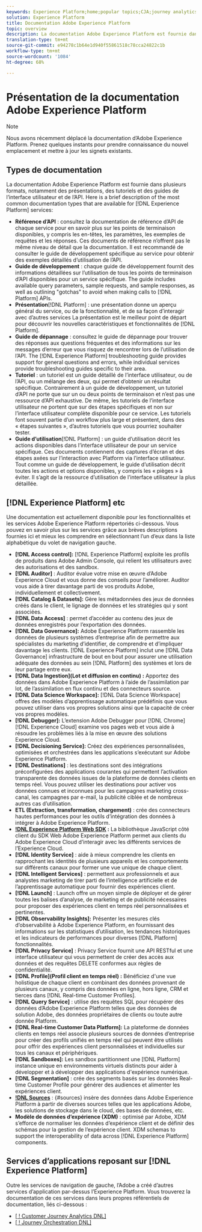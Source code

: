 ```yaml
---
keywords: Experience Platform;home;popular topics;CJA;journey analytics;customer journey analytics;campaign orchestration;orchestration;customer journey;journey;journey orchestration;capability;workflow
solution: Experience Platform
title: Documentation Adobe Experience Platform
topic: overview
description: La documentation Adobe Experience Platform est fournie dans plusieurs formats, notamment des présentations, des tutoriels et des guides de l’interface utilisateur et de l’API. Voici une brève description des types de documentation les plus courants disponibles pour les services Experience Platform.
translation-type: tm+mt
source-git-commit: e94278c1b64e1d940f55861518c78cca24822c1b
workflow-type: tm+mt
source-wordcount: '1084'
ht-degree: 68%

---
```



# Présentation de la documentation Adobe Experience Platform

>[!NOTE]
>
>Nous avons récemment déplacé la documentation d’Adobe Experience Platform. Prenez quelques instants pour prendre connaissance du nouvel emplacement et mettre à jour les signets existants.

## Types de documentation

La documentation Adobe Experience Platform est fournie dans plusieurs formats, notamment des présentations, des tutoriels et des guides de l’interface utilisateur et de l’API. Here is a brief description of the most common documentation types that are available for [!DNL Experience Platform] services:

* **Référence d’API** : consultez la documentation de référence d’API de chaque service pour en savoir plus sur les points de terminaison disponibles, y compris les en-têtes, les paramètres, les exemples de requêtes et les réponses. Ces documents de référence n’offrent pas le même niveau de détail que la documentation. Il est recommandé de consulter le guide de développement spécifique au service pour obtenir des exemples détaillés d’utilisation de l’API.
* **Guide de développement** : chaque guide de développement fournit des informations détaillées sur l’utilisation de tous les points de terminaison d’API disponibles pour un service spécifique. The guide includes available query parameters, sample requests, and sample responses, as well as outlining &quot;gotchas&quot; to avoid when making calls to [!DNL Platform] APIs.
* **Présentation**[!DNL Platform] : une présentation donne un aperçu général du service, ou de la fonctionnalité, et de sa façon d’interagir avec d’autres services La présentation est le meilleur point de départ pour découvrir les nouvelles caractéristiques et fonctionnalités de [!DNL Platform].
* **Guide de dépannage** : consultez le guide de dépannage pour trouver des réponses aux questions fréquentes et des informations sur les messages d’erreur que vous risquez de rencontrer lors de l’utilisation de l’API. The [!DNL Experience Platform] troubleshooting guide provides support for general questions and errors, while individual services provide troubleshooting guides specific to their area.
* **Tutoriel** : un tutoriel est un guide détaillé de l’interface utilisateur, ou de l’API, ou un mélange des deux, qui permet d’obtenir un résultat spécifique. Contrairement à un guide de développement, un tutoriel d’API ne porte que sur un ou deux points de terminaison et n’est pas une ressource d’API exhaustive. De même, les tutoriels de l’interface utilisateur ne portent que sur des étapes spécifiques et non sur l’interface utilisateur complète disponible pour ce service. Les tutoriels font souvent partie d’un workflow plus large et présentent, dans des « étapes suivantes », d’autres tutoriels que vous pourriez souhaiter tester.
* **Guide d’utilisation**[!DNL Platform] : un guide d’utilisation décrit les actions disponibles dans l’interface utilisateur de pour un service spécifique. Ces documents contiennent des captures d’écran et des étapes axées sur l’interaction avec Platform via l’interface utilisateur. Tout comme un guide de développement, le guide d’utilisation décrit toutes les actions et options disponibles, y compris les « pièges » à éviter. Il s’agit de la ressource d’utilisation de l’interface utilisateur la plus détaillée.

## [!DNL Experience Platform] etc

Une documentation est actuellement disponible pour les fonctionnalités et les services Adobe Experience Platform répertoriés ci-dessous. Vous pouvez en savoir plus sur les services grâce aux brèves descriptions fournies ici et mieux les comprendre en sélectionnant l’un d’eux dans la liste alphabétique du volet de navigation gauche.

* **[!DNL Access control]:** [!DNL Experience Platform] exploite les profils de produits dans Adobe Admin Console, qui relient les utilisateurs avec des autorisations et des sandbox.
* **[!DNL Auditor]** : Auditor évalue votre mise en œuvre d’Adobe Experience Cloud et vous donne des conseils pour l’améliorer. Auditor vous aide à tirer davantage parti de vos produits Adobe, individuellement et collectivement.
* **[!DNL Catalog & Datasets]:** Gère les métadonnées des jeux de données créés dans le client, le lignage de données et les stratégies qui y sont associées.
* **[!DNL Data Access]** : permet d’accéder au contenu des jeux de données enregistrés pour l’exportation des données.
* **[!DNL Data Governance]:** Adobe Experience Platform rassemble les données de plusieurs systèmes d’entreprise afin de permettre aux spécialistes du marketing d’identifier, de comprendre et d’impliquer davantage les clients. [!DNL Experience Platform] inclut une [!DNL Data Governance] infrastructure de bout en bout pour assurer une utilisation adéquate des données au sein [!DNL Platform] des systèmes et lors de leur partage entre eux.
* **[!DNL Data Ingestion](Lot et diffusion en continu) :** Apportez des données dans Adobe Experience Platform à l’aide de l’assimilation par lot, de l’assimilation en flux continu et des connecteurs [](#sources)source.
* **[!DNL Data Science Workspace]:** [!DNL Data Science Workspace] offres des modèles d’apprentissage automatique prédéfinis que vous pouvez utiliser dans vos propres solutions ainsi que la capacité de créer vos propres modèles.
* **[!DNL Debugger]:** L’extension Adobe Debugger pour [!DNL Chrome][!DNL Experience Cloud] examine vos pages web et vous aide à résoudre les problèmes liés à la mise en œuvre des solutions Experience Cloud.
* **[!DNL Decisioning Service]:** Créez des expériences personnalisées, optimisées et orchestrées dans les applications s’exécutant sur Adobe Experience Platform.
* **[!DNL Destinations]** : les destinations sont des intégrations préconfigurées des applications courantes qui permettent l’activation transparente des données issues de la plateforme de données clients en temps réel. Vous pouvez utiliser les destinations pour activer vos données connues et inconnues pour les campagnes marketing cross-canal, les campagnes par e-mail, la publicité ciblée et de nombreux autres cas d’utilisation.
* **ETL (Extraction, transformation, chargement)** : crée des connecteurs hautes performances pour les outils d’intégration des données à intégrer à Adobe Experience Platform.
* **[!DNL Experience Platform Web SDK](bêta) :** La bibliothèque JavaScript côté client du SDK Web Adobe Experience Platform permet aux clients du Adobe Experience Cloud d’interagir avec les différents services de l’Experience Cloud.
* **[!DNL Identity Service]** : aide à mieux comprendre les clients en rapprochant les identités de plusieurs appareils et les comportements sur différents canaux pour former une vue unique de chaque client.
* **[!DNL Intelligent Services]** : permettent aux professionnels et aux analystes marketing de tirer parti de l’intelligence artificielle et de l’apprentissage automatique pour fournir des expériences client.
* **[!DNL Launch]** : Launch offre un moyen simple de déployer et de gérer toutes les balises d’analyse, de marketing et de publicité nécessaires pour proposer des expériences client en temps réel personnalisées et pertinentes.
* **[!DNL Observability Insights]:** Présenter les mesures clés d’observabilité à Adobe Experience Platform, en fournissant des informations sur les statistiques d’utilisation, les tendances historiques et les indicateurs de performances pour diverses [!DNL Platform] fonctionnalités.
* **[!DNL Privacy Service]** : Privacy Service fournit une API RESTful et une interface utilisateur qui vous permettent de créer des accès aux données et des requêtes DELETE conformes aux règles de confidentialité.
* **[!DNL Profile](Profil client en temps réel) :** Bénéficiez d&#39;une vue holistique de chaque client en combinant des données provenant de plusieurs canaux, y compris des données en ligne, hors ligne, CRM et tierces dans [!DNL Real-time Customer Profiles].
* **[!DNL Query Service]** : utilise des requêtes SQL pour récupérer des données d’Adobe Experience Platform telles que des données de solution Adobe, des données propriétaires de clients ou toute autre donnée Platform.
* **[!DNL Real-time Customer Data Platform]:** La plateforme de données clients en temps réel associe plusieurs sources de données d’entreprise pour créer des profils unifiés en temps réel qui peuvent être utilisés pour offrir des expériences client personnalisées et individuelles sur tous les canaux et périphériques.
* **[!DNL Sandboxes]:** Les sandbox partitionnent une [!DNL Platform] instance unique en environnements virtuels distincts pour aider à développer et à développer des applications d&#39;expérience numérique.
* **[!DNL Segmentation]** : crée des segments basés sur les données Real-time Customer Profile pour générer des audiences et alimenter les expériences client.
* **[!DNL Sources](connexions)** : {#sources} insère des données dans Adobe Experience Platform à partir de diverses sources telles que les applications Adobe, les solutions de stockage dans le cloud, des bases de données, etc.
* **Modèle de données d’expérience (XDM)** : optimisé par Adobe, XDM s’efforce de normaliser les données d’expérience client et de définir des schémas pour la gestion de l’expérience client. XDM schemas to support the interoperability of data across [!DNL Experience Platform] components.

## Services d’applications reposant sur [!DNL Experience Platform]

Outre les services de navigation de gauche, l’Adobe a créé d’autres services d’application par-dessus l’Experience Platform. Vous trouverez la documentation de ces services dans leurs propres référentiels de documentation, liés ci-dessous :

* [[ ! Customer Journey Analytics DNL]](https://docs.adobe.com/content/help/fr-FR/analytics-platform/using/cja-landing.html)
* [[ ! Journey Orchestration DNL]](https://docs.adobe.com/content/help/fr-FR/journeys/using/journey-orchestration-home.html)